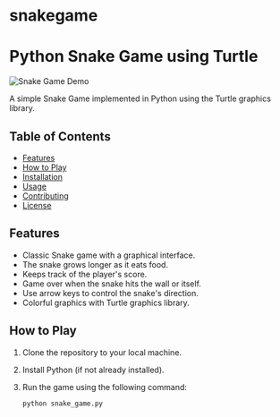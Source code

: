 # snakegame

# Python Snake Game using Turtle

![Snake Game Demo](snake_game_demo.gif)

A simple Snake Game implemented in Python using the Turtle graphics library.

## Table of Contents


- [Features](#features)
- [How to Play](#how-to-play)
- [Installation](#installation)
- [Usage](#usage)
- [Contributing](#contributing)
- [License](#license)



## Features

- Classic Snake game with a graphical interface.
- The snake grows longer as it eats food.
- Keeps track of the player's score.
- Game over when the snake hits the wall or itself.
- Use arrow keys to control the snake's direction.
- Colorful graphics with Turtle graphics library.

## How to Play

1. Clone the repository to your local machine.
2. Install Python (if not already installed).
3. Run the game using the following command:

   ```bash
   python snake_game.py
